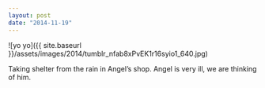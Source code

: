 ```yaml
---
layout: post
date: "2014-11-19"
---
```


![yo yo]({{ site.baseurl }}/assets/images/2014/tumblr_nfab8xPvEK1r16syio1_640.jpg)

Taking shelter from the rain in Angel’s shop. Angel is very ill, we are thinking of him.
